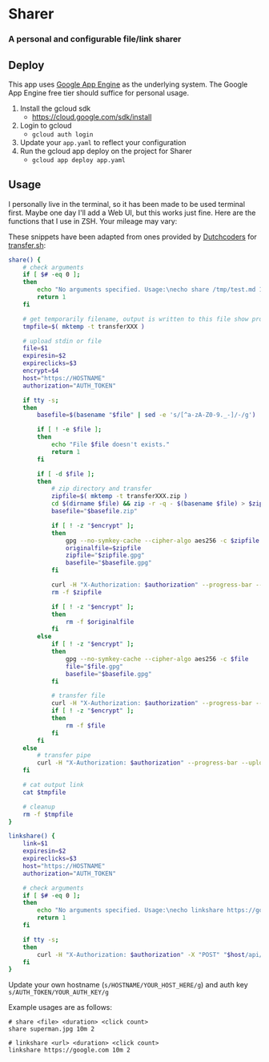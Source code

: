 Sharer
======

### A personal and configurable file/link sharer

## Deploy
This app uses [Google App Engine](https://cloud.google.com/appengine/) as the underlying system. The Google App Engine free tier should suffice for personal usage.
1. Install the gcloud sdk
    - https://cloud.google.com/sdk/install
2. Login to gcloud
    - `gcloud auth login`
3. Update your `app.yaml` to reflect your configuration
4. Run the gcloud app deploy on the project for Sharer
    - `gcloud app deploy app.yaml`
    
## Usage
I personally live in the terminal, so it has been made to be used terminal first. Maybe one day I'll add a Web UI, but this works just fine.
Here are the functions that I use in ZSH. Your mileage may vary:

These snippets have been adapted from ones provided by [Dutchcoders](https://dutchcoders.io) for [transfer.sh](https://transfer.sh):
```bash
share() {
    # check arguments
    if [ $# -eq 0 ];
    then
        echo "No arguments specified. Usage:\necho share /tmp/test.md 10m 10 encrypt #(file duration clicks encrypt)\ncat /tmp/test.md | share test.md 10m 10 encrypt #(filename duration clicks encrypt)"
        return 1
    fi

    # get temporarily filename, output is written to this file show progress can be showed
    tmpfile=$( mktemp -t transferXXX )

    # upload stdin or file
    file=$1
    expiresin=$2
    expireclicks=$3
    encrypt=$4
    host="https://HOSTNAME"
    authorization="AUTH_TOKEN"

    if tty -s;
    then
        basefile=$(basename "$file" | sed -e 's/[^a-zA-Z0-9._-]/-/g')

        if [ ! -e $file ];
        then
            echo "File $file doesn't exists."
            return 1
        fi

        if [ -d $file ];
        then
            # zip directory and transfer
            zipfile=$( mktemp -t transferXXX.zip )
            cd $(dirname $file) && zip -r -q - $(basename $file) > $zipfile
            basefile="$basefile.zip"

            if [ ! -z "$encrypt" ];
            then
                gpg --no-symkey-cache --cipher-algo aes256 -c $zipfile
                originalfile=$zipfile
                zipfile="$zipfile.gpg"
                basefile="$basefile.gpg"
            fi

            curl -H "X-Authorization: $authorization" --progress-bar --upload-file "$zipfile" "$host/api/upload/$basefile?s=1&time=$expiresin&clicks=$expireclicks" >> $tmpfile
            rm -f $zipfile

            if [ ! -z "$encrypt" ];
            then
                rm -f $originalfile
            fi
        else
            if [ ! -z "$encrypt" ];
            then
                gpg --no-symkey-cache --cipher-algo aes256 -c $file
                file="$file.gpg"
                basefile="$basefile.gpg"
            fi

            # transfer file
            curl -H "X-Authorization: $authorization" --progress-bar --upload-file "$file" "$host/api/upload/$basefile?s=1&time=$expiresin&clicks=$expireclicks" >> $tmpfile
            if [ ! -z "$encrypt" ];
            then
                rm -f $file
            fi
        fi
    else
        # transfer pipe
        curl -H "X-Authorization: $authorization" --progress-bar --upload-file "-" "$host/api/upload/$file?s=1&time=$expiresin&clicks=$expireclicks" >> $tmpfile
    fi

    # cat output link
    cat $tmpfile

    # cleanup
    rm -f $tmpfile
}
```

```bash
linkshare() {
    link=$1
    expiresin=$2
    expireclicks=$3
    host="https://HOSTNAME"
    authorization="AUTH_TOKEN"

    # check arguments
    if [ $# -eq 0 ];
    then
        echo "No arguments specified. Usage:\necho linkshare https://google.com 10m 10 #(clicks)"
        return 1
    fi

    if tty -s;
    then
        curl -H "X-Authorization: $authorization" -X "POST" "$host/api/shorten?s=1&url=$link&time=$expiresin&clicks=$expireclicks"
    fi
}
```

Update your own hostname (`s/HOSTNAME/YOUR_HOST_HERE/g`) and auth key `s/AUTH_TOKEN/YOUR_AUTH_KEY/g`

Example usages are as follows:

```
# share <file> <duration> <click count>
share superman.jpg 10m 2
```

```
# linkshare <url> <duration> <click count>
linkshare https://google.com 10m 2
```